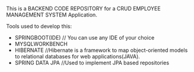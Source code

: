 This is a BACKEND CODE REPOSITORY for a CRUD EMPLOYEE MANAGEMENT SYSTEM Application.

Tools used to develop this:
  - SPRINGBOOT(IDE)           // You can use any IDE of your choice
  - MYSQLWORKBENCH
  - HIBERNATE                 //Hibernate is a framework to map object-oriented  models to relational databases for web applications(JAVA).
  - SPRING DATA JPA           //Used to implement JPA based repositories
